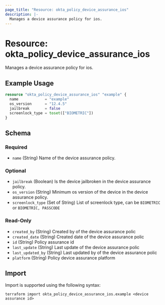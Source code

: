 ```yaml
---
page_title: "Resource: okta_policy_device_assurance_ios"
description: |-
  Manages a device assurance policy for ios.
---
```


# Resource: okta_policy_device_assurance_ios

Manages a device assurance policy for ios.

## Example Usage

```terraform
resource "okta_policy_device_assurance_ios" "example" {
  name            = "example"
  os_version      = "12.4.5"
  jailbreak       = false
  screenlock_type = toset(["BIOMETRIC"])
}
```

<!-- schema generated by tfplugindocs -->
## Schema

### Required

- `name` (String) Name of the device assurance policy.

### Optional

- `jailbreak` (Boolean) Is the device jailbroken in the device assurance policy.
- `os_version` (String) Minimum os version of the device in the device assurance policy.
- `screenlock_type` (Set of String) List of screenlock type, can be `BIOMETRIC` or `BIOMETRIC, PASSCODE`

### Read-Only

- `created_by` (String) Created by of the device assurance polic
- `created_date` (String) Created date of the device assurance polic
- `id` (String) Policy assurance id
- `last_update` (String) Last update of the device assurance polic
- `last_updated_by` (String) Last updated by of the device assurance polic
- `platform` (String) Policy device assurance platform

## Import

Import is supported using the following syntax:

```shell
terraform import okta_policy_device_assurance_ios.example <device assurance id>
```

